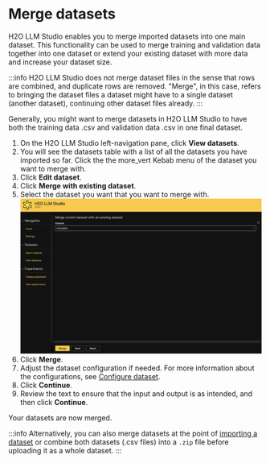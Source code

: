 # Merge datasets

H2O LLM Studio enables you to merge imported datasets into one main dataset. This functionality can be used to merge training and validation data together into one dataset or extend your existing dataset with more data and increase your dataset size. 

:::info
H2O LLM Studio does not merge dataset files in the sense that rows are combined, and duplicate rows are removed. "Merge", in this case, refers to bringing the dataset files a dataset might have to a single dataset (another dataset), continuing other dataset files already.
:::

Generally, you might want to merge datasets in H2O LLM Studio to have both the training data .csv and validation data .csv in one final dataset. 

1. On the H2O LLM Studio left-navigation pane, click **View datasets**.
2. You will see the datasets table with a list of all the datasets you have imported so far. Click the the <Icon>more_vert</Icon> Kebab menu of the dataset you want to merge with. 
3. Click **Edit dataset**. 
4. Click **Merge with existing dataset**.
5. Select the dataset you want that you want to merge with. 
    ![merge-datasets](merge-datasets.png)
6. Click **Merge**.
7. Adjust the dataset configuration if needed. For more information about the configurations, see [Configure dataset](./import-dataset#configure-dataset). 
8. Click **Continue**.
9. Review the text to ensure that the input and output is as intended, and then click **Continue**.

Your datasets are now merged. 

:::info
Alternatively, you can also merge datasets at the point of [importing a dataset](./import-dataset) or combine both datasets (.csv files) into a `.zip` file before uploading it as a whole dataset. 
:::



